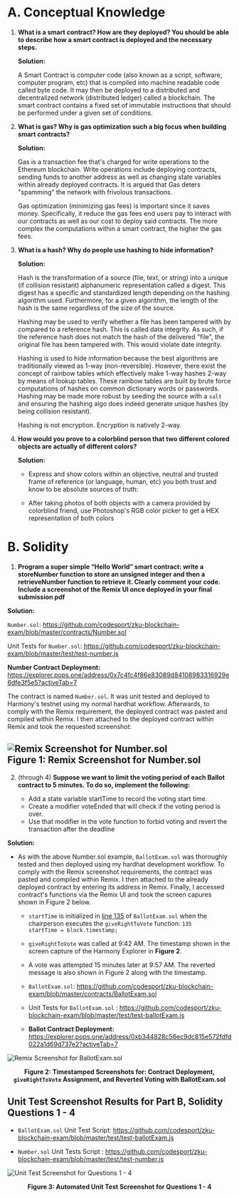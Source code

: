 # A. Conceptual Knowledge

1. **What is a smart contract? How are they deployed? You should be able to describe how a smart contract is deployed and the necessary steps.**

    **Solution:**

    A Smart Contract is computer code (also known as a script, software, computer program, etc) that is compiled into machine readable code called byte code. It may  then be deployed to a distributed and decentralized network (distributed ledger) called a blockchain.  The smart contract contains a fixed set of immutable instructions that should be performed under a given set of conditions.


2. **What is gas? Why is gas optimization such a big focus when building smart contracts?**

    **Solution:**

    Gas is a transaction fee that's charged for write operations to the Ethereum blockchain.  Write operations include deploying contracts, sending funds to another address as well as changing state variables within already deployed contracts. It is argued that Gas deters "spamming" the network with frivolous transactions. 

    Gas optimization (minimizing gas fees) is important since it saves money. Specifically, it reduce the gas fees end users  pay to interact with our contracts as well as our cost to deploy said contracts. The more complex the computations within a smart contract, the higher the gas fees.


3. **What is a hash? Why do people use hashing to hide information?**

    **Solution:**

    Hash is the transformation of a source (file, text, or string) into a unique (if collision resistant) alphanumeric representation called a digest. This digest has a specific and standardized length depending on the hashing algorithm used.  Furthermore, for a given algorithm, the length of the hash is the same regardless of the size of the source.  

    Hashing may be used to verify whether a file has been tampered with by compared to a reference hash. This is called data integrity. As such, if the reference hash does not match the hash of the delivered "file", the original file has been tampered with. This would violate date integrity.
    
    Hashing is used to hide information because the best algorithms are traditionally viewed  as 1-way (non-reversible).  However, there exist the concept of rainbow tables which effectively make 1-way hashes 2-way  by means of lookup tables.  These rainbow tables are built by brute force computations of hashes on common dictionary words or passwords. Hashing may be made more robust by seeding the source with a `salt` and ensuring the hashing algo does indeed generate unique hashes (by being collision resistant).
    
    Hashing is not encryption. Encryption is natively 2-way. 


4. **How would you prove to a colorblind person that two different colored objects are actually of different colors?**

    **Solution:**
    
    * Express and show colors within an objective, neutral and trusted frame of reference (or language, human, etc) you both trust and know to be absolute sources of truth: 
       
    * After taking photos of both objects with a camera provided by colorblind friend, use Photoshop's RGB color picker to get a HEX representation of both colors

# B. Solidity

1. **Program a super simple “Hello World” smart contract: write a storeNumber function to store an unsigned integer and then a retrieveNumber function to retrieve it. Clearly comment your code. Include a screenshot of the Remix UI once deployed in your final submission pdf**

**Solution:**

`Number.sol`: https://github.com/codesport/zku-blockchain-exam/blob/master/contracts/Number.sol

Unit Tests for `Number.sol`: https://github.com/codesport/zku-blockchain-exam/blob/master/test/test-number.js

**Number Contract Deployment:** https://explorer.pops.one/address/0x7c4fc4f86e83089d84108983316929e6dfe3f5e5?activeTab=7

The contract is named `Number.sol`.  It was unit tested and deployed to Harmony's testnet using my normal hardhat workflow.  Afterwards,  to comply with the Remix requirement, the deployed contract was pasted and compiled  within Remix.  I then attached to the deployed contract within Remix and took the requested screenshot:

![Remix Screenshot for Number.sol](https://github.com/codesport/zku-blockchain-exam/blob/master/images/number-remix.png "Remix Screenshot for Number.sol")
 **<figcaption>Figure 1: Remix Screenshot for Number.sol</figcaption>** 
---

2. (through 4) **Suppose we want to limit the voting period of each Ballot contract to 5 minutes. To do so, implement the following:**

    * Add a state variable startTime to record the voting start time. 
    * Create a modifier voteEnded that will check if the voting period is over. 
    * Use that modifier in the vote function to forbid voting and revert the transaction after the deadline

**Solution:**

* As with the above Number.sol example, `BallotExam.sol` was thoroughly tested and then deployed using my hardhat development workflow. To comply with the Remix screenshot requirements, the contract was pasted and compiled within Remix. I then attached to the already deployed contract by entering its address in Remix.  Finally, I accessed contract's functions via the Remix UI and took the screen capures shown in Figure 2 below.

    * `startTime` is initialized in [line 135](https://github.com/codesport/zku-blockchain-exam/blob/master/contracts/BallotExam.sol#L135) of `BallotExam.sol` when  the chairperson executes the `giveRightToVote` function:  `135         startTime = block.timestamp;`

    * `giveRightToVote` was called at 9:42 AM. The timestamp shown in the screen capture of the Harmony Explorer in **Figure 2**.

    * A vote was attempted 15 minutes later at 9:57 AM.  The reverted message is also shown in Figure 2 along with the timestamp. 

    * `BallotExam.sol`: https://github.com/codesport/zku-blockchain-exam/blob/master/contracts/BallotExam.sol

    * Unit Tests for `BallotExam.sol` : https://github.com/codesport/zku-blockchain-exam/blob/master/test/test-ballotExam.js

    * **Ballot Contract Deployment:**  https://explorer.pops.one/address/0xb344828c56ec9dc815e572fdfd022a1d69d737e2?activeTab=7



![Remix Screenshot for BallotExam.sol](https://github.com/codesport/zku-blockchain-exam/blob/master/images/ballot-remix.png "Remix Screenshot for the modified ballot contract")
 **<center>Figure 2: Timestamped Screenshots for:  Contract Deployment, `giveRightToVote` Assignment, and Reverted Voting with BallotExam.sol</center>**


## Unit Test Screenshot Results for Part B, Solidity Questions 1 - 4

* `BallotExam.sol` Unit Test Script: https://github.com/codesport/zku-blockchain-exam/blob/master/test/test-ballotExam.js

* `Number.sol` Unit Tests Script : https://github.com/codesport/zku-blockchain-exam/blob/master/test/test-number.js

![Unit Test Screenshot for Questions 1 - 4](https://github.com/codesport/zku-blockchain-exam/blob/master/images/unit-tests-022-04-23-203409.png "Unit Tests")
 **<center>Figure 3: Automated Unit Test Screenshot for Questions 1 - 4</center>**

   